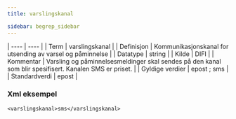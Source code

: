 ```yaml
---
title: varslingskanal

sidebar: begrep_sidebar
---
```


| ---- | ---- |
| Term | varslingskanal |
| Definisjon | Kommunikasjonskanal for utsending av varsel og påminnelse |
| Datatype | string |
| Kilde | DIFI |
| Kommentar | Varsling og påminnelsesmeldinger skal sendes på den kanal som blir spesifisert. Kanalen SMS er priset. | 
| Gyldige verdier | epost ; sms |
| Standardverdi | epost |

### Xml eksempel

```
<varslingskanal>sms</varslingskanal>
```
